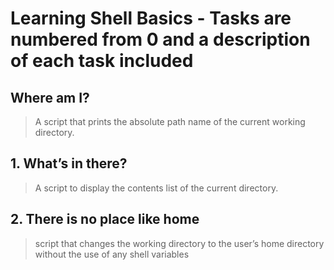 # Learning Shell Basics - **Tasks are numbered from 0 and a description of each task included** #

## Where am I? ##
> A script that prints the absolute path name of the current working directory.

## 1. What’s in there? ##
> A script to display the contents list of the current directory.  

## 2. There is no place like home ##
> script that changes the working directory to the user’s home directory without the use of any shell variables
